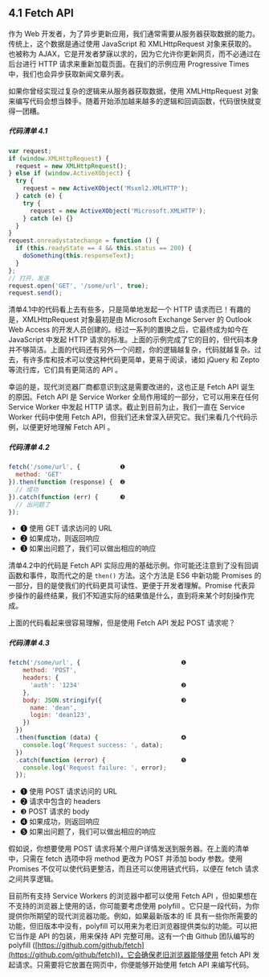 ## 4.1 Fetch API

作为 Web 开发者，为了异步更新应用，我们通常需要从服务器获取数据的能力。传统上，这个数据是通过使用 JavaScript 和 XMLHttpRequest 对象来获取的。也被称为 AJAX，它是开发者梦寐以求的，因为它允许你更新网页，而不必通过在后台进行 HTTP 请求来重新加载页面。在我们的示例应用 Progressive Times 中，我们也会异步获取新闻文章列表。

如果你曾经实现过复杂的逻辑来从服务器获取数据，使用 XMLHttpRequest 对象来编写代码会想当棘手。随着开始添加越来越多的逻辑和回调函数，代码很快就变得一团糟。

##### 代码清单 4.1

```javascript
var request;
if (window.XMLHttpRequest) {
  request = new XMLHttpRequest();
} else if (window.ActiveXObject) {
  try {
    request = new ActiveXObject('Msxml2.XMLHTTP');
  } catch (e) {
    try {
      request = new ActiveXObject('Microsoft.XMLHTTP');
    } catch (e) {}
  }
}
request.onreadystatechange = function () {
  if (this.readyState == 4 && this.status == 200) {
    doSomething(this.responseText);
  }
};
// 打开，发送
request.open('GET', '/some/url', true);
request.send();
```

清单4.1中的代码看上去有些多，只是简单地发起一个 HTTP 请求而已！有趣的是，XMLHttpRequest 对象最初是由 Microsoft Exchange Server 的 Outlook Web Access 的开发人员创建的。经过一系列的置换之后，它最终成为如今在 JavaScript 中发起 HTTP 请求的标准。上面的示例完成了它的目的，但代码本身并不够简洁。上面的代码还有另外一个问题，你的逻辑越复杂，代码就越复杂。过去，有许多库和技术可以使这种代码更简单，更易于阅读，诸如 jQuery 和 Zepto 等流行库，它们具有更简洁的 API 。

幸运的是，现代浏览器厂商都意识到这是需要改进的，这也正是 Fetch API 诞生的原因。Fetch API 是 Service Worker 全局作用域的一部分，它可以用来在任何 Service Worker 中发起 HTTP 请求。截止到目前为止，我们一直在 Service Worker 代码中使用 Fetch API，但我们还未曾深入研究它。我们来看几个代码示例，以便更好地理解 Fetch API 。

##### 代码清单 4.2

```javascript
fetch('/some/url', {           ❶
  method: 'GET'
}).then(function (response) {  ❷
  // 成功
}).catch(function (err) {      ❸
  // 出问题了
});
```

* ❶ 使用 GET 请求访问的 URL
* ❷ 如果成功，则返回响应
* ❸ 如果出问题了，我们可以做出相应的响应

清单4.2中的代码是 Fetch API 实际应用的基础示例。你可能还注意到了没有回调函数和事件，取而代之的是 `then()` 方法。这个方法是 ES6 中新功能 Promises 的一部分，目的是使我们的代码更具可读性、更便于开发者理解。Promise 代表异步操作的最终结果，我们不知道实际的结果值是什么，直到将来某个时刻操作完成。

上面的代码看起来很容易理解，但是使用 Fetch API 发起 POST 请求呢？

##### 代码清单 4.3

```javascript
fetch('/some/url', {                            ❶
    method: 'POST',
    headers: {
      'auth': '1234'                            ❷
    },
    body: JSON.stringify({                      ❸
      name: 'dean',
      login: 'dean123',
    })
  })
  .then(function (data) {                       ❹
    console.log('Request success: ', data);
  })
  .catch(function (error) {                     ❺
    console.log('Request failure: ', error);
  });
```

* ❶ 使用 POST 请求访问的 URL
* ❷ 请求中包含的 headers
* ❸ POST 请求的 body
* ❹ 如果成功，则返回响应
* ❺ 如果出问题了，我们可以做出相应的响应

假如说，你想要使用 POST 请求将某个用户详情发送到服务器。在上面的清单中，只需在 fetch 选项中将 method 更改为 POST 并添加 body 参数。使用 Promises 不仅可以使代码更整洁，而且还可以使用链式代码，以便在 fetch 请求之间共享逻辑。

目前所有支持 Service Workers 的浏览器中都可以使用 Fetch API ，但如果想在不支持的浏览器上使用的话，你可能要考虑使用 polyfill 。它只是一段代码，为你提供你所期望的现代浏览器功能。例如，如果最新版本的 IE 具有一些你所需要的功能，但旧版本中没有，polyfill 可以用来为老旧浏览器提供类似的功能。可以把它当作是 API 的包装，用来保持 API 完整可用。这有一个由 Github 团队编写的 polyfill ([https://github.com/github/fetch](https://github.com/github/fetch))，它会确保老旧浏览器能够使用 fetch API 发起请求。只需要将它放置在网页中，你便能够开始使用 fetch API 来编写代码。
